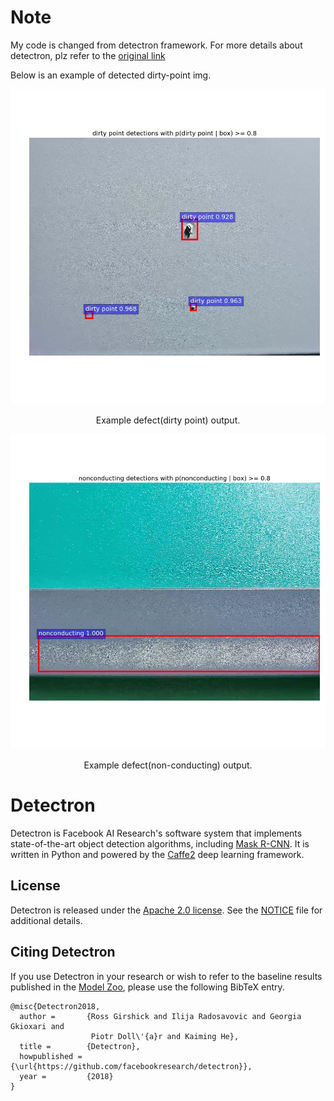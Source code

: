 # Note
My code is changed from detectron framework. For more details about detectron, plz refer to the [original link](https://github.com/facebookresearch/detectron) 

Below is an example of detected dirty-point img.
<div align="center">
  <img src="code1/demo/output/dirty_point.png" width="700px" />
  <p>Example defect(dirty point) output.</p>
</div>
<div align="center">
  <img src="code1/demo/output/non_conducting.png" width="700px" />
  <p>Example defect(non-conducting) output.</p>
</div>

# Detectron

Detectron is Facebook AI Research's software system that implements state-of-the-art object detection algorithms, including [Mask R-CNN](https://arxiv.org/abs/1703.06870). It is written in Python and powered by the [Caffe2](https://github.com/caffe2/caffe2) deep learning framework.


## License

Detectron is released under the [Apache 2.0 license](https://github.com/facebookresearch/detectron/blob/master/LICENSE). See the [NOTICE](https://github.com/facebookresearch/detectron/blob/master/NOTICE) file for additional details.

## Citing Detectron

If you use Detectron in your research or wish to refer to the baseline results published in the [Model Zoo](MODEL_ZOO.md), please use the following BibTeX entry.

```
@misc{Detectron2018,
  author =       {Ross Girshick and Ilija Radosavovic and Georgia Gkioxari and
                  Piotr Doll\'{a}r and Kaiming He},
  title =        {Detectron},
  howpublished = {\url{https://github.com/facebookresearch/detectron}},
  year =         {2018}
}
```


